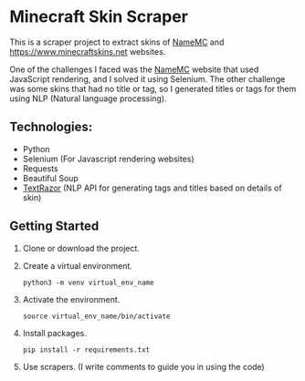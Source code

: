 
# Minecraft Skin Scraper

This is a scraper project to extract skins of [NameMC](https://namemc.com) and https://www.minecraftskins.net websites.

One of the challenges I faced was the [NameMC](nameMC.com) website that used JavaScript rendering, and I solved it using Selenium.
The other challenge was some skins that had no title or tag, so I generated titles or tags for them using NLP (Natural language processing).

## Technologies:
- Python
- Selenium (For Javascript rendering websites)
- Requests
- Beautiful Soup
- [TextRazor](https://www.textrazor.com) (NLP API for generating tags and titles based on details of skin)

## Getting Started
1. Clone or download the project.
   
2. Create a virtual environment.
   ```
   python3 -m venv virtual_env_name
   ```

3. Activate the environment.
   ```
   source virtual_env_name/bin/activate
   ```
   
4. Install packages.
   ```
   pip install -r requirements.txt
   ```

5. Use scrapers. (I write comments to guide you in using the code)
